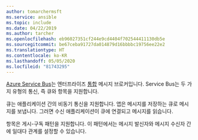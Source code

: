 ```yaml
---
author: tomarchermsft
ms.service: ansible
ms.topic: include
ms.date: 04/22/2019
ms.author: tarcher
ms.openlocfilehash: eb96027351cf244e9cd4404f702544411130db5e
ms.sourcegitcommit: be67ceba91727da014879d16bbbbc19756ee22e2
ms.translationtype: HT
ms.contentlocale: ko-KR
ms.lasthandoff: 05/05/2020
ms.locfileid: "81743295"
---
```

[Azure Service Bus](/azure/service-bus-messaging/service-bus-messaging-overview)는 엔터프라이즈 [통합](https://azure.microsoft.com/product-categories/integration/) 메시지 브로커입니다. Service Bus는 두 가지 유형의 통신, 즉 큐와 항목을 지원합니다. 

큐는 애플리케이션 간의 비동기 통신을 지원합니다. 앱은 메시지를 저장하는 큐로 메시지를 보냅니다. 그러면 수신 애플리케이션이 큐에 연결되고 메시지를 읽습니다.

항목은 게시-구독 패턴을 지원합니다. 이 패턴에서는 메시지 발신자와 메시지 수신자 간에 일대다 관계를 설정할 수 있습니다.